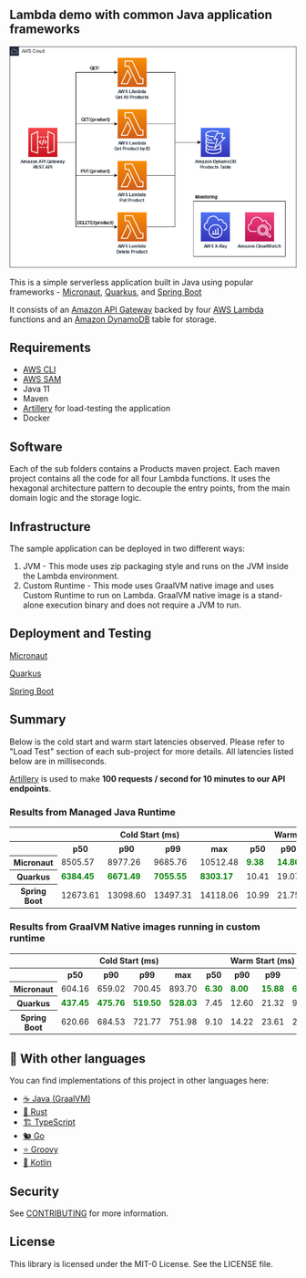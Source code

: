 ## Lambda demo with common Java application frameworks

<p align="center">
  <img src="imgs/diagram.jpg" alt="Architecture diagram"/>
</p>

This is a simple serverless application built in Java using popular frameworks - [Micronaut](https://micronaut.io/), [Quarkus](https://quarkus.io/), and [Spring Boot](https://spring.io/projects/spring-boot)

It consists of an [Amazon API Gateway](https://aws.amazon.com/api-gateway/) backed by four [AWS Lambda](https://aws.amazon.com/lambda/)
functions and an [Amazon DynamoDB](https://aws.amazon.com/dynamodb/) table for storage.

## Requirements

- [AWS CLI](https://aws.amazon.com/cli/)
- [AWS SAM](https://aws.amazon.com/serverless/sam/)
- Java 11
- Maven
- [Artillery](https://www.artillery.io/) for load-testing the application
- Docker

## Software

Each of the sub folders contains a Products maven project. Each maven project contains all the code for all four
Lambda functions. It uses the hexagonal architecture pattern to decouple the entry points, from the main domain logic
and the storage logic.

## Infrastructure

The sample application can be deployed in two different ways:
1. JVM - This mode uses zip packaging style and runs on the JVM inside the Lambda environment.
2. Custom Runtime - This mode uses GraalVM native image and uses Custom Runtime to run on Lambda. 
   GraalVM native image is a stand-alone execution binary and does not require a JVM to run.

## Deployment and Testing

[Micronaut](micronaut)

[Quarkus](quarkus)

[Spring Boot](springboot)

## Summary
Below is the cold start and warm start latencies observed. Please refer to "Load Test" section of each sub-project for more details.
All latencies listed below are in milliseconds.

[Artillery](https://www.artillery.io/) is used to make **100 requests / second for 10 minutes to our API endpoints**.

### Results from Managed Java Runtime

<table class="table-bordered">
        <tr>
            <th colspan="1" style="horizontal-align : middle;text-align:center;"></th>
            <th colspan="4" style="horizontal-align : middle;text-align:center;">Cold Start (ms)</th>
            <th colspan="4" style="horizontal-align : middle;text-align:center;">Warm Start (ms)</th>           
        </tr>
        <tr>
            <th></th>
            <th scope="col">p50</th>
            <th scope="col">p90</th>
            <th scope="col">p99</th>
            <th scope="col">max</th>
            <th scope="col">p50</th>
            <th scope="col">p90</th>
            <th scope="col">p99</th>
            <th scope="col">max</th>
        </tr>        
        <tr>
            <th>Micronaut</th>
            <td>8505.57</td>
            <td>8977.26</td>
            <td>9685.76</td>
            <td>10512.48</td>
            <td><b style="color: green">9.38</b></td>
            <td><b style="color: green">14.86</b></td>
            <td><b style="color: green">40.39</b></td>
            <td>553.75</td>
        </tr>
        <tr>
            <th>Quarkus</th>
            <td><b style="color: green">6384.45</b></td>
            <td><b style="color: green">6671.49</b></td>
            <td><b style="color: green">7055.55</b></td>
            <td><b style="color: green">8303.17</b></td>
            <td>10.41</td>
            <td>19.07</td>
            <td>48.45</td>
            <td><b style="color: green">317.69</b></td>
        </tr>
        <tr>
            <th>Spring Boot</th>
            <td>12673.61</td>
            <td>13098.60</td>
            <td>13497.31</td>
            <td>14118.06</td>
            <td>10.99</td>
            <td>21.75</td>
            <td>75.00</td>
            <td>419.90</td>
        </tr>
</table>

### Results from GraalVM Native images running in custom runtime

<table class="table-bordered">
        <tr>
            <th colspan="1" style="horizontal-align : middle;text-align:center;"></th>
            <th colspan="4" style="horizontal-align : middle;text-align:center;">Cold Start (ms)</th>
            <th colspan="4" style="horizontal-align : middle;text-align:center;">Warm Start (ms)</th>           
        </tr>
        <tr>
            <th></th>
            <th scope="col">p50</th>
            <th scope="col">p90</th>
            <th scope="col">p99</th>
            <th scope="col">max</th>
            <th scope="col">p50</th>
            <th scope="col">p90</th>
            <th scope="col">p99</th>
            <th scope="col">max</th>
        </tr>        
        <tr>
            <th>Micronaut</th>
            <td>604.16</td>
            <td>659.02</td>
            <td>700.45</td>
            <td>893.70</td>
            <td><b style="color: green">6.30</b></td>
            <td><b style="color: green">8.00</b></td>
            <td><b style="color: green">15.88</b></td>
            <td><b style="color: green">69.9</b></td>
        </tr>
        <tr>
            <th>Quarkus</th>
            <td><b style="color: green">437.45</b></td>
            <td><b style="color: green">475.76</b></td>
            <td><b style="color: green">519.50</b></td>
            <td><b style="color: green">528.03</b></td>
            <td>7.45</td>
            <td>12.60</td>
            <td>21.32</td>
            <td>93.45</td>
        </tr>
        <tr>
            <th>Spring Boot</th>
            <td>620.66</td>
            <td>684.53</td>
            <td>721.77</td>
            <td>751.98</td>
            <td>9.10</td>
            <td>14.22</td>
            <td>23.61</td>
            <td>259.16</td>
        </tr>
</table>

## 👀 With other languages

You can find implementations of this project in other languages here:

* [☕ Java (GraalVM)](https://github.com/aws-samples/serverless-graalvm-demo)
* [🦀 Rust](https://github.com/aws-samples/serverless-rust-demo)
* [🏗️ TypeScript](https://github.com/aws-samples/serverless-typescript-demo)
* [🐿️ Go](https://github.com/aws-samples/serverless-go-demo)
* [⭐ Groovy](https://github.com/aws-samples/serverless-groovy-demo)
* [🤖 Kotlin](https://github.com/aws-samples/serverless-kotlin-demo)

## Security

See [CONTRIBUTING](CONTRIBUTING.md#security-issue-notifications) for more information.

## License

This library is licensed under the MIT-0 License. See the LICENSE file.
